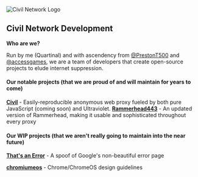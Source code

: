 ![Civil Network Logo](https://avatars.githubusercontent.com/u/162266204?s=400&v=4)

## Civil Network Development


**Who are we?** 


Run by me (Quartinal) and with ascendency from [@PrestonT500](https://github.com/PrestonT500) and [@accessgames](https://github.com/accessgames), we are a team of developers that create open-source projects to elude internet suppression.


#### Our notable projects (that we are proud of and will maintain for years to come)


**[Civil](https://github.com/civilnetwork-dev/Civil)** - Easily-reproducible anonymous web proxy fueled by both pure JavaScript (coming soon) and Ultraviolet.
**[Rammerhead443](https://github.com/civilnetwork-dev/rammerhead-443)** - An updated version of Rammerhead, making it usable and sophisticated throughout every proxy
#### Our WIP projects (that we aren't really going to maintain into the near future)


**[That's an Error](https://github.com/civilnetwork-dev/ThatsAnError)** - A spoof of Google's non-beautiful error page

**[chromiumeos](https://github.com/civilnetwork-dev/chromiumeos)** - Chrome/ChromeOS design guidelines
